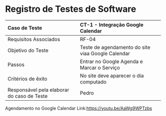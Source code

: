 # Registro de Testes de Software
|Caso de Teste    | CT-1 - Integração Google Calendar |
|:---|:---|
| Requisitos Associados | RF-04 |
| Objetivo do Teste | Teste de agendamento do site viaa Google Calendar |
| Passos | Entrar no Google Agenda e Marcar o Serviço |
| Critérios de êxito | No site deve aparecer o dia computado  |
| Responsável pela elaborar do caso de Teste | Pedro |

Agendamento no Google Calendar
Link:https://youtu.be/AaWg9WPTzbs


